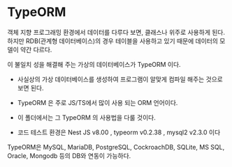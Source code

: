 # TypeORM

객체 지향 프로그래밍 환경에서 데이터를 다루다 보면, 클래스나 위주로 사용하게 된다. 하지만 RDB(관계형 데이터베이스)의 경우 테이블을 사용하고 있기 때문에 데이터의 모델이 약간 다르다.

이 불일치 성을 해결해 주는 가상의 데이터베이스가 TypeORM 이다.

- 사실상의 가상 데이터베이스를 생성하여 프로그램이 알맞게 컴파일 해주는 것으로 보면 된다.

- TypeORM 은 주로 JS/TS에서 많이 사용 되는 ORM 언어이다.

- 이 폴더에서는 그 TypeORM 의 사용법을 다룰 것이다.

- 코드 테스트 환경은 Nest JS v8.00 , typeorm v0.2.38 , mysql2 v2.3.0 이다

TypeORM은 MySQL, MariaDB, PostgreSQL, CockroachDB, SQLite, MS SQL, Oracle, Mongodb 등의 DB와 연동이 가능하다.
